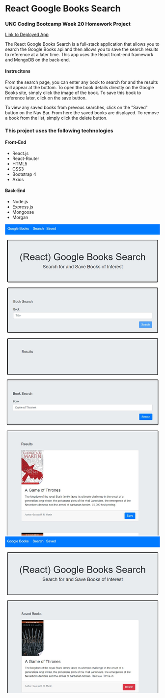 # React Google Books Search

### UNC Coding Bootcamp Week 20 Homework Project

[Link to Deployed App](https://afternoon-brook-23243.herokuapp.com/)

The React Google Books Search is a full-stack application that allows you to search the Google Books api and then allows you to save the search results to reference at a later time.  This app uses the React front-end framework and MongoDB on the back-end.

#### Instrucitons

From the search page, you can enter any book to search for and the results will appear at the bottom.  To open the book details directly on the Google Books site, simply click the image of the book.  To save this book to reference later, click on the save button.

To view any saved books from prevous searches, click on the "Saved" button on the Nav Bar. From here the saved books are displayed.  To remove a book from the list, simply click the delete button.

### This project uses the following technologies

#### Front-End
* React.js
* React-Router
* HTML5
* CSS3
* Bootstrap 4
* Axios

#### Back-End
* Node.js
* Express.js
* Mongoose
* Morgan

![screenshot](https://github.com/bcoggins78/Google-Book-Search/blob/master/client/public/screenshot1.jpg)
![screenshot](https://github.com/bcoggins78/Google-Book-Search/blob/master/client/public/screenshot2.jpg)
![screenshot](https://github.com/bcoggins78/Google-Book-Search/blob/master/client/public/screenshot3.jpg)
